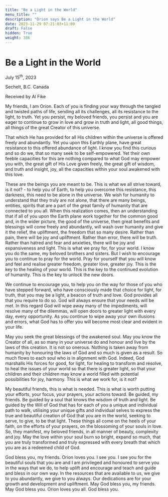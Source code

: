 ```yaml
---
title: "Be a Light in the World"
menu_title: ""
description: "Orion says Be a Light in the World"
date: 2023-11-29 07:21:03+11:00
draft: False
hidden: True
weight: 386
---
```

# Be a Light in the World

July 15<sup>th</sup>, 2023

Sechelt, B.C. Canada

Received by Al Fike  



My friends, I am Orion. Each of you is finding your way through the tangled and twisted paths of life, sending all its challenges, all its resistance to the light, to truth. Yet you persist, my beloved friends, you persist and you are eager to continue to grow in love and grow in truth and light, all good things, all things of the great Creator of this universe. 

That which He has provided for all His children within the universe is offered freely and abundantly. Yet you upon this Earthly plane, have great resistance to this offered abundance of light. I know you find this curious and so do we, that so many seek to be self-empowered. Yet their own feeble capacities for this are nothing compared to what God may empower you with, the great gift of His Love given freely, the great gift of wisdom, and truth and insight, joy, all the capacities within your soul awakened with this love. 

These are the beings you are meant to be. This is what we all strive toward, is it not? - to help you of Earth, to help you overcome this resistance, this darkness, this need to be alone in the universe. We wish for humanity to understand that they truly are not alone, that there are many beings, entities, spirits that are a part of the great family of humanity that are connected to you all. When this realization comes, then an understanding that if all of you upon the Earth plane work together for the common good and, in the wider picture, the good of the universe, then great benefits and blessings will come freely and abundantly, will wash over humanity and give it the relief, the upliftment, the freedom that so many desire. Rather than pain, there will be joy and upliftment. Rather than error, there will be truth. Rather than hatred and fear and anxieties, there will be joy and expansiveness and light. This is what we pray for, for your world. I know you do the same, my beloved brothers and sisters. But I wish to encourage you to continue to pray for the world. Pray for yourself that you will know and feel and realise greater freedom, greater love, greater joy. This is the key to the healing of your world. This is the key to the continued evolution of humanity. This is the key to unlock the new doors. 

We continue to encourage you, to help you on the way for those of you who have stepped forward, who have consciously made that choice for light, for truth, that you may be a light, a beacon of truth and love. God provides all that you require to do so. God will always ensure that your needs will be met. In this regard God will wipe away many of the impediments, will resolve many of the dilemmas, will open doors to greater light with every day, every opportunity. As you continue to wipe away your own illusions and errors, what God has to offer you will become most clear and evident in your life. 

May you seek the great blessings of the awakened soul. May you know the Creator of all, as so many in your universe do and honour and live by the laws of this creation. It is not so onerous. Nothing is taken away from humanity by honouring the laws of God and so much is given as a result. So much flows to each soul who is in alignment with God. Indeed, God marshalls His forces for good, for light, for healing to transform and resolve, to heal the issues of your world so that there is greater light, so that your children and their children may know a world filled with potential possibilities for joy, harmony. This is what we work for, is it not?

My beautiful friends, this is what is needed. This is what is worth putting your efforts, your focus, your prayers, your actions toward. Be guided, my friends. Be guided by a soul that knows the wisdom of truth and light. Be guided by the Will of God that has for each of you a unique and individual path to walk, utilising your unique gifts and individual selves to express the true and beautiful creation of God that you are in the world, seeking to serve, to give, to be that light. These things all come on the heels of your faith, on the efforts of your prayers, on the blossoming of your souls in love. So, they manifest, my beloved friends, in all manner of beauty, complexity and joy. May the love within your soul burn so bright, expand so much, that you are truly transformed and truly expressed with every breath that which you are as a redeemed child of God. 

God bless you, my friends. Orion loves you. I see you. I see you for the beautiful souls that you are and I am privileged and honoured to serve you in the ways that we do, to help uplift and encourage and teach and guide and bless in our own way. In the resources that are available to us, we give to you abundantly, we give to you always. Our dedications are for your growth and development and upliftment. May God bless you, my friends. May God bless you. Orion loves you all. God bless you.